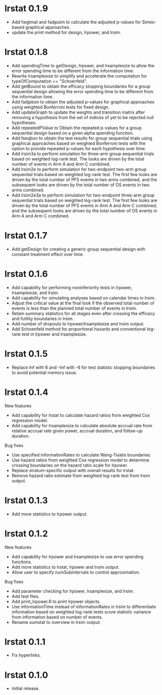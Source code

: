 # lrstat 0.1.9

- Add fwgtmat and fadjpsim to calculate the adjusted p-values for Simes-based graphical approaches.
- update the print method for design, lrpower, and lrsim.

# lrstat 0.1.8

- Add spendingTime to getDesign, lrpower, and lrsamplesize to allow the error spending time to be different from the information time.
- Rewrite lrsamplesize to simplify and accelerate the computation for typeOfComputation == "Schoenfeld".
- Add getBound to obtain the efficacy stopping boundaries for a group sequential design allowing the error spending time to be different from the information time.
- Add fadjpbon to obtain the adjusted p-values for graphical approaches using weighted Bonferroni tests for fixed design.
- Add updateGraph to update the weights and transition matrix after removing a hypothesis from the set of indices of yet to be rejected null hypotheses. 
- Add repeatedPValue to Obtain the repeated p-values for a group sequential design based on a given alpha spending function.
- Add fseqbon to obtain the test results for group sequential trials using graphical approaches based on weighted Bonferroni tests with the option to provide repeated p-values for each hypothesis over time.
- Add lrsim3a to perform simulation for three-arm group sequential trials based on weighted log-rank test. The looks are driven by the total number of events in Arm A and Arm C combined.
- Add lrsim2e to perform simulation for two-endpoint two-arm group sequential trials based on weighted log-rank test. The first few looks are driven by the total number of PFS events in two arms combined, and the subsequent looks are driven by the total number of OS events in two arms combined.
- Add lrsim2e3a to perform simulation for two-endpoint three-arm group sequential trials based on weighted log-rank test. The first few looks are driven by the total number of PFS events in Arm A and Arm C combined, and the subsequent looks are driven by the total number of OS events in Arm A and Arm C combined.


# lrstat 0.1.7

- Add getDesign for creating a generic group sequential design with constant treatment effect over time.

# lrstat 0.1.6

- Add capability for performing noninferiority tests in lrpower, lrsamplesize, and lrsim.
- Add capability for simulating analyses based on calendar times in lrsim.
- Adjust the critical value at the final look if the observed total number of events is less than the planned total number of events in lrsim.
- Retain summary statistics for all stages even after crossing the efficacy and futility boundaries in lrsim.
- Add number of dropouts to lrpower/lrsamplesize and lrsim output.
- Add Schoenfeld method for proportional hazards and conventional log-rank test in lrpower and lrsamplesize.

# lrstat 0.1.5

- Replace Inf with 6 and -Inf with -6 for test statistic stopping boundaries to avoid potential memory issue.

# lrstat 0.1.4

New features

- Add capability for lrstat to calculate hazard ratios from weighted Cox regression model.
- Add capability for lrsamplesize to calculate absolute accrual rate from  relative accrual rate given power, accrual duration, and follow-up duration.

Bug fixes

- Use specified informationRates to calculate Wang-Tsiatis boundaries.
- Use hazard ratios from weighted Cox regression model to determine crossing boundaries on the hazard ratio scale for lrpower.
- Replace stratum-specific output with overall results for lrstat.
- Remove hazard ratio estimate from weighted log-rank test from lrsim output.


# lrstat 0.1.3

- Add more statistics to lrpower output.


# lrstat 0.1.2

New features

- Add capability for lrpower and lrsamplesize to use error spending functions.
- Add more statistics to lrstat, lrpower and lrsim output.
- Allow user to specify numSubintervals to control approximation.

Bug fixes

- Add parameter checking for lrpower, lrsamplesize, and lrsim.
- Add test files.
- Add print_lrpower.R to print lrpower objects.
- Use informationTime instead of informationRates in lrsim to differentiate information based on weighted log-rank tests score statistic variance from information based on number of events.
- Rename sumstat to overview in lrsim output.


# lrstat 0.1.1


- Fix hyperlinks.


# lrstat 0.1.0

- Initial release.
